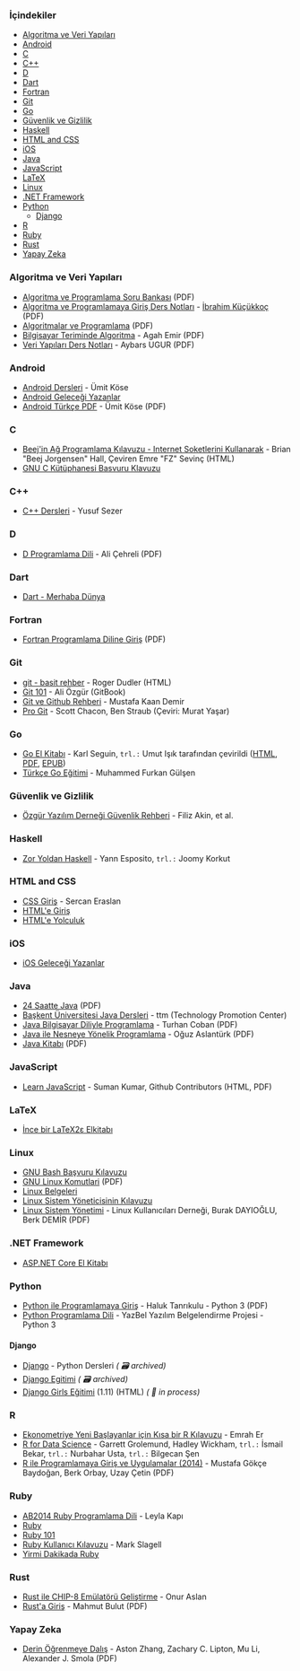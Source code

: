 ### İçindekiler

* [Algoritma ve Veri Yapıları](#algoritma-ve-veri-yapilari)
* [Android](#android)
* [C](#c)
* [C++](#cpp)
* [D](#d)
* [Dart](#dart)
* [Fortran](#fortran)
* [Git](#git)
* [Go](#go)
* [Güvenlik ve Gizlilik](#guvenlik-ve-gizlilik)
* [Haskell](#haskell)
* [HTML and CSS](#html-and-css)
* [iOS](#ios)
* [Java](#java)
* [JavaScript](#javascript)
* [LaTeX](#latex)
* [Linux](#linux)
* [.NET Framework](#net-framework)
* [Python](#python)
    * [Django](#django)
* [R](#r)
* [Ruby](#ruby)
* [Rust](#rust)
* [Yapay Zeka](#yapay-zeka)


### Algoritma ve Veri Yapıları

* [Algoritma ve Programlama Soru Bankası](https://ia601404.us.archive.org/34/items/algoritma-ve-programlama-soru-bankasi/algoritma-ve-programlama-soru-bankas%C4%B1.pdf) (PDF)
* [Algoritma ve Programlamaya Giriş Ders Notları](https://ia601404.us.archive.org/12/items/algoritma-ve-programlamaya-giris-ders-notlari/Algoritma%20ve%20Programlamaya%20Giri%C5%9F%20Ders%20Notlar%C4%B1.pdf) - [İbrahim Küçükkoç](http://ikucukkoc.baun.edu.tr) (PDF)
* [Algoritmalar ve Programlama](https://ia601408.us.archive.org/31/items/algoritmalar-ve-programlama/Algoritmalar%20ve%20Programlama.pdf) (PDF)
* [Bilgisayar Teriminde Algoritma](https://ia601504.us.archive.org/20/items/bilgisayar-teriminde-algoritma/Bilgisayar%20Teriminde%20Algoritma.pdf) - Agah Emir (PDF)
* [Veri Yapıları Ders Notları](https://avesis.kayseri.edu.tr/resume/lessonmaterieldownload/kayaalti?key=a9b67077-3132-489c-a460-53cb34d3afc3) - Aybars UGUR (PDF)


### Android

* [Android Dersleri](https://umiitkose.com/android) - Ümit Köse
* [Android Geleceği Yazanlar](https://gelecegiyazanlar.turkcell.com.tr/konu/android)
* [Android Türkçe PDF](http://umiitkose.com/wp-content/uploads/2015/08/AndroidStudio.pdf) - Ümit Köse (PDF)


### C

* [Beej'in Ağ Programlama Kılavuzu - Internet Soketlerini Kullanarak](http://www.belgeler.org/bgnet/bgnet.html) - Brian "Beej Jorgensen" Hall, Çeviren Emre "FZ" Sevinç (HTML)
* [GNU C Kütüphanesi Basvuru Klavuzu](http://www.belgeler.org/glibc/glibc.html)


### <a id="cpp"></a>C++

* [C++ Dersleri](https://www.yusufsezer.com.tr/cpp-dersleri/) - Yusuf Sezer


### D

* [D Programlama Dili](https://www.ddili.org/ders/d/D_Programlama_Dili.pdf) - Ali Çehreli (PDF)


### Dart

* [Dart - Merhaba Dünya](https://www.dartogreniyorum.blogspot.com.tr/2013/03/yeniden-dart.html?view=sidebar)


### Fortran

* [Fortran Programlama Diline Giriş](http://dosyalar.ersoykardesler.net/yayinlar/Fortran_Programlama_Diline_Giris.pdf) (PDF)


### Git

* [git - basit rehber](https://rogerdudler.github.io/git-guide/index.tr.html) - Roger Dudler (HTML)
* [Git 101](https://aliozgur.gitbooks.io/git101/) - Ali Özgür (GitBook)
* [Git ve Github Rehberi](https://github.com/mkdemir/Git_ve_Github_Rehberi) - Mustafa Kaan Demir
* [Pro Git](https://git-scm.com/book/tr/v2) - Scott Chacon, Ben Straub (Çeviri: Murat Yaşar)


### Go

* [Go El Kitabı](https://www.github.com/umutphp/the-little-go-book) - Karl Seguin, `trl.:` Umut Işık tarafından çevirildi ([HTML](https://github.com/umutphp/the-little-go-book/blob/master/tr/go.md), [PDF](https://github.com/umutphp/the-little-go-book/releases/download/v07/the-little-go-book-tr.pdf), [EPUB](https://github.com/umutphp/the-little-go-book/releases/download/v07/the-little-go-book-tr.epub))
* [Türkçe Go Eğitimi](https://github.com/Furkan-Gulsen/turkce-go-egitimi) - Muhammed Furkan Gülşen


### Güvenlik ve Gizlilik

* [Özgür Yazılım Derneği Güvenlik Rehberi](https://guvenlik.oyd.org.tr) - Filiz Akin, et al.


### Haskell

* [Zor Yoldan Haskell](https://github.com/joom/zor-yoldan-haskell) - Yann Esposito,  `trl.:` Joomy Korkut


### HTML and CSS

* [CSS Giriş](http://sercaneraslan.com/css/) - Sercan Eraslan
* [HTML'e Giriş](http://www.htmldersleri.org)
* [HTML'e Yolculuk](https://www.github.com/paufsc/journey-to-html)


### iOS

* [iOS Geleceği Yazanlar](https://gelecegiyazanlar.turkcell.com.tr/konu/ios)


### Java

* [24 Saatte Java](https://ia601505.us.archive.org/23/items/24-saatte-java/24-saatte-java-turkce.pdf) (PDF)
* [Başkent Üniversitesi Java Dersleri](http://www.baskent.edu.tr/~tkaracay/etudio/ders/prg/java/java_ndx.html) - ttm (Technology Promotion Center)
* [Java Bilgisayar Diliyle Programlama](http://www.turhancoban.com/kitap/JAVA%20B%C4%B0LG%C4%B0SAYAR%20D%C4%B0L%C4%B0YLE%20PROGRAMLAMA.pdf) - Turhan Coban (PDF)
* [Java ile Nesneye Yönelik Programlama](https://ia801507.us.archive.org/12/items/java-ile-nesneye-yonelik-programlama/Java%20ile%20Nesneye%20Y%C3%B6nelik%20Programlama.pdf) - Oğuz Aslantürk (PDF)
* [Java Kitabı](https://ia601503.us.archive.org/27/items/java-kitabi/java-kitabi.pdf) (PDF)


### JavaScript

* [Learn JavaScript](https://javascript.sumankunwar.com.np/tr) - Suman Kumar, Github Contributors (HTML, PDF)


### LaTeX

* [İnce bir LaTeX2ε Elkitabı](http://www.ctan.org/tex-archive/info/lshort/turkish)


### Linux

* [GNU Bash Başvuru Kılavuzu](http://www.belgeler.org/bashref/bashref.html)
* [GNU Linux Komutlari](https://www.fullportal.org/GNULINUX/Komutlar/GNULINUXKOMUTLAR.pdf) (PDF)
* [Linux Belgeleri](http://www.belgeler.org/howto/howtos.html)
* [Linux Sistem Yöneticisinin Kılavuzu](http://www.belgeler.org/sag/sag.html)
* [Linux Sistem Yönetimi](https://web.deu.edu.tr/doc/misc/Linux_Sistem_Yonetimi.pdf) - Linux Kullanıcıları Derneği, Burak DAYIOĞLU, Berk DEMİR (PDF)


### .NET Framework

* [ASP.NET Core El Kitabı](https://sahin.gitbook.io/asp-net-core-el-kitab)


### Python

* [Python ile Programlamaya Giriş](https://pitonca.com/haluktanrikulu/kitap/Python%20Programlama%20_%20Haluk%20Tanr%C4%B1kulu.pdf) - Haluk Tanrıkulu - Python 3 (PDF)
* [Python Programlama Dili](https://python-istihza.yazbel.com) - YazBel Yazılım Belgelendirme Projesi - Python 3


#### Django

* [Django](https://web.archive.org/web/20210302105925/https://www.pythondersleri.com/p/django-egitim-serisi.html) - Python Dersleri *( :card_file_box: archived)*
* [Django Egitimi](https://web.archive.org/web/20210802025720/https://gokmengorgen.net/django-notes/) *( :card_file_box: archived)*
* [Django Girls Eğitimi](https://tutorial.djangogirls.org/tr) (1.11) (HTML) *( :construction: in process)*


### R

* [Ekonometriye Yeni Başlayanlar için Kısa bir R Kılavuzu](https://www.github.com/emraher/eybkbrk) - Emrah Er
* [R for Data Science](http://tr.r4ds.hadley.nz) - Garrett Grolemund, Hadley Wickham, `trl.:` İsmail Bekar, `trl.:` Nurbahar Usta, `trl.:` Bilgecan Şen
* [R ile Programlamaya Giriş ve Uygulamalar (2014)](http://inet-tr.org.tr/inetconf19/sunum/16.pdf) - Mustafa Gökçe Baydoğan, Berk Orbay, Uzay Çetin (PDF)


### Ruby

* [AB2014 Ruby Programlama Dili](https://github.com/leylaKapi/AB2014-Ruby-Programlama-Dili/blob/master/Ruby_AB2014.md) - Leyla Kapı
* [Ruby](https://www.ruby-lang.org/tr)
* [Ruby 101](https://www.gitbook.com/book/vigo/ruby-101/details)
* [Ruby Kullanıcı Kılavuzu](http://www.belgeler.org/uygulamalar/ruby/ruby-ug.html) - Mark Slagell
* [Yirmi Dakikada Ruby](https://www.ruby-lang.org/tr/documentation/quickstart)


### Rust

* [Rust ile CHIP-8 Emülatörü Geliştirme](https://onur.github.io/chip8) - Onur Aslan
* [Rust'a Giriş](https://github.s3.amazonaws.com/downloads/vertexclique/vertexclique.github.io/Rusta-Giris-v1.pdf) - Mahmut Bulut (PDF)


### <a id="yapay-zeka"></a>Yapay Zeka

* [Derin Öğrenmeye Dalış](https://tr.d2l.ai/d2l-tr-pytorch.pdf) - Aston Zhang, Zachary C. Lipton, Mu Li, Alexander J. Smola (PDF)
